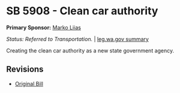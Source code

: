 # SB 5908 - Clean car authority
**Primary Sponsor:** [Marko Liias](/person/leg/marko.liias.md)

*Status: Referred to Transportation.* | [leg.wa.gov summary](https://app.leg.wa.gov/billsummary?BillNumber=5908&Year=2021)

Creating the clean car authority as a new state government agency.

## Revisions
* [Original Bill](1/)